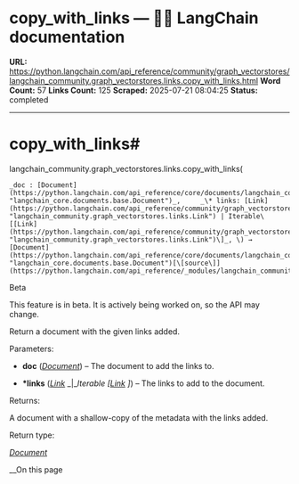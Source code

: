# copy_with_links — 🦜🔗 LangChain  documentation

**URL:** https://python.langchain.com/api_reference/community/graph_vectorstores/langchain_community.graph_vectorstores.links.copy_with_links.html
**Word Count:** 57
**Links Count:** 125
**Scraped:** 2025-07-21 08:04:25
**Status:** completed

---

# copy\_with\_links\#

langchain\_community.graph\_vectorstores.links.copy\_with\_links\(

    _doc : [Document](https://python.langchain.com/api_reference/core/documents/langchain_core.documents.base.Document.html#langchain_core.documents.base.Document "langchain_core.documents.base.Document")_,     _\* links: [Link](https://python.langchain.com/api_reference/community/graph_vectorstores/langchain_community.graph_vectorstores.links.Link.html#langchain_community.graph_vectorstores.links.Link "langchain_community.graph_vectorstores.links.Link") | Iterable\[[Link](https://python.langchain.com/api_reference/community/graph_vectorstores/langchain_community.graph_vectorstores.links.Link.html#langchain_community.graph_vectorstores.links.Link "langchain_community.graph_vectorstores.links.Link")\]_, \) → [Document](https://python.langchain.com/api_reference/core/documents/langchain_core.documents.base.Document.html#langchain_core.documents.base.Document "langchain_core.documents.base.Document")[\[source\]](https://python.langchain.com/api_reference/_modules/langchain_community/graph_vectorstores/links.html#copy_with_links)\#     

Beta

This feature is in beta. It is actively being worked on, so the API may change.

Return a document with the given links added.

Parameters:     

  * **doc** \([_Document_](https://python.langchain.com/api_reference/core/documents/langchain_core.documents.base.Document.html#langchain_core.documents.base.Document "langchain_core.documents.base.Document")\) – The document to add the links to.

  * **\*links** \([_Link_](https://python.langchain.com/api_reference/community/graph_vectorstores/langchain_community.graph_vectorstores.links.Link.html#langchain_community.graph_vectorstores.links.Link "langchain_community.graph_vectorstores.links.Link") _|__Iterable_ _\[_[_Link_](https://python.langchain.com/api_reference/community/graph_vectorstores/langchain_community.graph_vectorstores.links.Link.html#langchain_community.graph_vectorstores.links.Link "langchain_community.graph_vectorstores.links.Link") _\]_\) – The links to add to the document.

Returns:     

A document with a shallow-copy of the metadata with the links added.

Return type:     

[_Document_](https://python.langchain.com/api_reference/core/documents/langchain_core.documents.base.Document.html#langchain_core.documents.base.Document "langchain_core.documents.base.Document")

__On this page